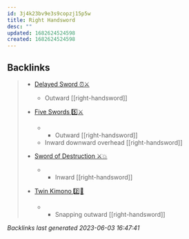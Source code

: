 ```yaml
---
id: 3j4k23bv9e3s9copzj15p5w
title: Right Handsword
desc: ""
updated: 1682624524598
created: 1682624524598
---
```


## Backlinks

> - [Delayed Sword ⏰⚔️](..\techniques\delayed-sword.md)
>   - Outward [[right-handsword]]
>    
> - [Five Swords 5️⃣⚔️](..\techniques\five-swords.md)
>   - - Outward [[right-handsword]]
>   - Inward downward overhead [[right-handsword]]
>    
> - [Sword of Destruction ⚔️💥](..\techniques\sword-of-destruction.md)
>   - - Inward [[right-handsword]]
>    
> - [Twin Kimono 2️⃣👘](..\techniques\twin-kimono.md)
>   - - Snapping outward [[right-handsword]]

_Backlinks last generated 2023-06-03 16:47:41_
